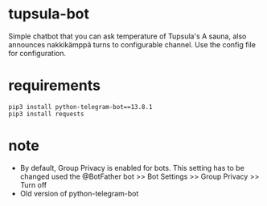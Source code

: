 # tupsula-bot
Simple chatbot that you can ask temperature of Tupsula's A sauna, also announces nakkikämppä turns to configurable channel. Use the config file for configuration.

# requirements
```shell
pip3 install python-telegram-bot==13.8.1
pip3 install requests
```

# note
- By default, Group Privacy is enabled for bots. This setting has to be changed used the @BotFather bot >> Bot Settings >> Group Privacy >> Turn off
- Old version of python-telegram-bot
